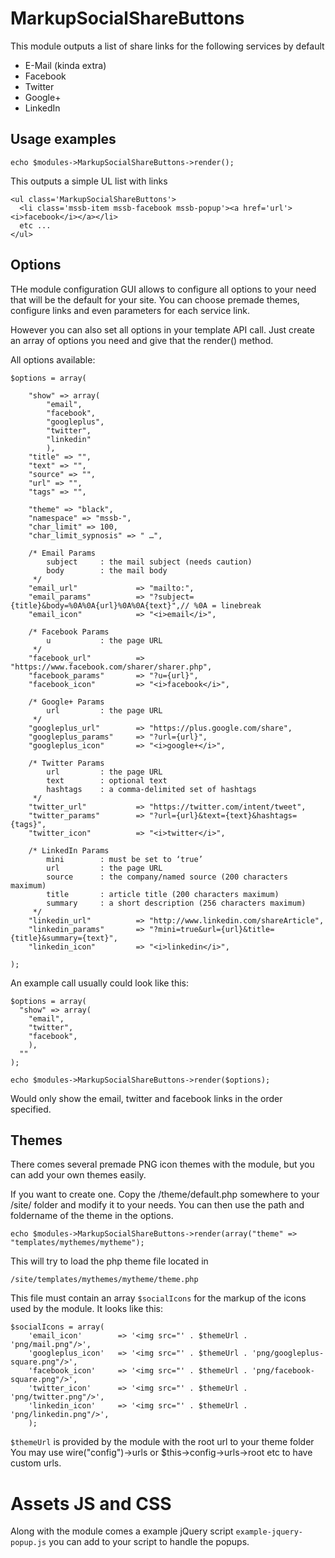 
# MarkupSocialShareButtons

This module outputs a list of share links for the following services by default

* E-Mail (kinda extra)
* Facebook
* Twitter
* Google+
* LinkedIn

## Usage examples

```
echo $modules->MarkupSocialShareButtons->render();
```

This outputs a simple UL list with links

```
<ul class='MarkupSocialShareButtons'>
  <li class='mssb-item mssb-facebook mssb-popup'><a href='url'><i>facebook</i></a></li>
  etc ...
</ul>
```

## Options

THe module configuration GUI allows to configure all options to your need that will be
the default for your site. You can choose premade themes, configure links and even parameters
for each service link.

However you can also set all options in your template API call. Just create an array of options you need
and give that the render() method.

All options available:

```
$options = array(

    "show" => array(
        "email",
        "facebook",
        "googleplus",
        "twitter",
        "linkedin"
        ),
    "title" => "",
    "text" => "",
    "source" => "",
    "url" => "",
    "tags" => "",

    "theme" => "black",
    "namespace" => "mssb-",
    "char_limit" => 100,
    "char_limit_sypnosis" => " …",

    /* Email Params
        subject     : the mail subject (needs caution)
        body        : the mail body
     */
    "email_url"             => "mailto:",
    "email_params"          => "?subject={title}&body=%0A%0A{url}%0A%0A{text}",// %0A = linebreak
    "email_icon"            => "<i>email</i>",

    /* Facebook Params
        u           : the page URL
     */
    "facebook_url"          => "https://www.facebook.com/sharer/sharer.php",
    "facebook_params"       => "?u={url}",
    "facebook_icon"         => "<i>facebook</i>",

    /* Google+ Params
        url         : the page URL
     */
    "googleplus_url"        => "https://plus.google.com/share",
    "googleplus_params"     => "?url={url}",
    "googleplus_icon"       => "<i>google+</i>",

    /* Twitter Params
        url         : the page URL
        text        : optional text
        hashtags    : a comma-delimited set of hashtags
     */
    "twitter_url"           => "https://twitter.com/intent/tweet",
    "twitter_params"        => "?url={url}&text={text}&hashtags={tags}",
    "twitter_icon"          => "<i>twitter</i>",

    /* LinkedIn Params
        mini        : must be set to ‘true’
        url         : the page URL
        source      : the company/named source (200 characters maximum)
        title       : article title (200 characters maximum)
        summary     : a short description (256 characters maximum)
     */
    "linkedin_url"          => "http://www.linkedin.com/shareArticle",
    "linkedin_params"       => "?mini=true&url={url}&title={title}&summary={text}",
    "linkedin_icon"         => "<i>linkedin</i>",

);
```

An example call usually could look like this:

```
$options = array(
  "show" => array(
    "email",
    "twitter",
    "facebook",
    ),
  ""
);

echo $modules->MarkupSocialShareButtons->render($options);
```

Would only show the email, twitter and facebook links in the order specified.

## Themes

There comes several premade PNG icon themes with the module, but you can add your own themes easily.

If you want to create one. Copy the /theme/default.php somewhere to your /site/ folder
and modify it to your needs. You can then use the path and foldername of the theme in the options.

```
echo $modules->MarkupSocialShareButtons->render(array("theme" => "templates/mythemes/mytheme");
```

This will try to load the php theme file located in

```
/site/templates/mythemes/mytheme/theme.php
```

This file must contain an array ```$socialIcons``` for the markup of the icons used by the module. It looks like this:

```
$socialIcons = array(
    'email_icon'        => '<img src="' . $themeUrl . 'png/mail.png"/>',
    'googleplus_icon'   => '<img src="' . $themeUrl . 'png/googleplus-square.png"/>',
    'facebook_icon'     => '<img src="' . $themeUrl . 'png/facebook-square.png"/>',
    'twitter_icon'      => '<img src="' . $themeUrl . 'png/twitter.png"/>',
    'linkedin_icon'     => '<img src="' . $themeUrl . 'png/linkedin.png"/>',
    );
```

```$themeUrl``` is provided by the module with the root url to your theme folder
You may use wire("config")->urls or $this->config->urls->root etc to have custom urls.

# Assets JS and CSS

Along with the module comes a example jQuery script ```example-jquery-popup.js``` you can add to your script to handle the popups.



